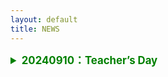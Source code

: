 ```yaml
---
layout: default
title: NEWS
---
```



<details>
<summary  style="color:green; font-size:1.2em; font-weight:bold;" > 20240910：Teacher’s Day</summary>
 
<div style="color:navy; font-size:1.0em; font-weight:bold;">Reflections on Teacher’s Day</div>

<div style="color:black; font-size:0.8em;">
In the past, I only knew the joy of giving gifts to my teachers on Teacher’s Day.
Now I truly understand the happiness of receiving flowers from my own students!
And there was even a box of pomegranates, symbolizing fruitful achievements. :-)
Let’s guess whose thoughtful idea it was!
</div>

<div style="color:#0d47a1; font-size:0.8em; font-weight:bold;">教师节有感</div>

<div style="color:black; font-size:0.8em;">
昔年恩师受花香，
今朝桃李立身旁。
花捧双手心意暖，
石榴一箱硕果长。
谁将巧思藏其中？
笑语盈盈满研斋。
</div>

<img src="https://github.com/user-attachments/assets/dca23cfc-4e78-4be1-a927-3bd73a310045" style="max-width:100%;" alt="教师节图片" />

</details>


